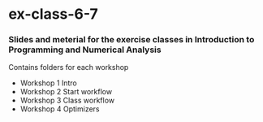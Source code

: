 # ex-class-6-7
### Slides and meterial for the exercise classes in Introduction to Programming and Numerical Analysis

Contains folders for each workshop
- Workshop 1 Intro
- Workshop 2 Start workflow
- Workshop 3 Class workflow
- Workshop 4 Optimizers
